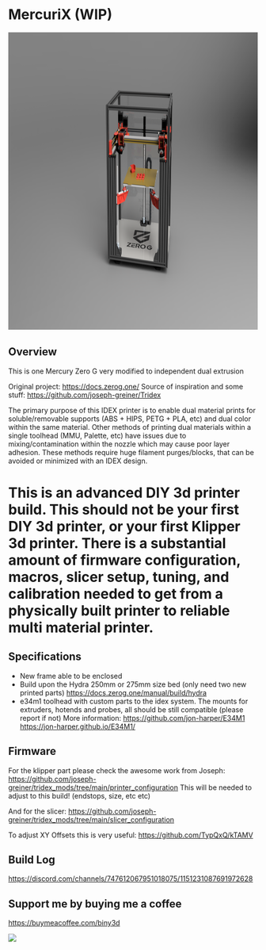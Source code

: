 # MercuriX (WIP)

<img src="https://github.com/binypombo/MercuriX/blob/main/Mercury_ZeroG_Hydra_Idex_2025-Jan-10_01-58-54PM-000_CustomizedView14352426366.png" height="600" />

## Overview

This is one Mercury Zero G very modified to independent dual extrusion

Original project:
https://docs.zerog.one/
Source of inspiration and some stuff:
https://github.com/joseph-greiner/Tridex

The primary purpose of this IDEX printer is to enable dual material prints for soluble/removable supports (ABS + HIPS, PETG + PLA, etc) and dual color within the same material. 
Other methods of printing dual materials within a single toolhead (MMU, Palette, etc) have issues due to mixing/contamination within the nozzle which may cause poor layer adhesion. These methods require huge filament purges/blocks, that can be avoided or minimized with an IDEX design.

# This is an advanced DIY 3d printer build. This should not be your first DIY 3d printer, or your first Klipper 3d printer. There is a substantial amount of firmware configuration, macros, slicer setup, tuning, and calibration needed to get from a physically built printer to reliable multi material printer.

## Specifications

- New frame able to be enclosed
- Build upon the Hydra 250mm or 275mm size bed (only need two new printed parts)
  https://docs.zerog.one/manual/build/hydra
- e34m1 toolhead with custom parts to the idex system. The mounts for extruders, hotends and probes, all should be still compatible (please report if not)
  More information:
  https://github.com/jon-harper/E34M1
  https://jon-harper.github.io/E34M1/

## Firmware

For the klipper part please check the awesome work from Joseph:
https://github.com/joseph-greiner/tridex_mods/tree/main/printer_configuration
This will be needed to adjust to this build! (endstops, size, etc etc)

And for the slicer:
https://github.com/joseph-greiner/tridex_mods/tree/main/slicer_configuration

To adjust XY Offsets this is very useful:
https://github.com/TypQxQ/kTAMV


## Build Log
https://discord.com/channels/747612067951018075/1151231087691972628

## Support me by buying me a coffee
https://buymeacoffee.com/biny3d

<img src="https://github.com/binypombo/MercuriX/blob/main/PXL_20241221_141000663.MP.jpg" height="600" />

